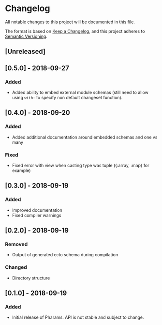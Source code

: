 # Changelog

All notable changes to this project will be documented in this file.

The format is based on [Keep a Changelog](https://keepachangelog.com/en/1.0.0/),
and this project adheres to [Semantic Versioning](https://semver.org/spec/v2.0.0.html).

## [Unreleased]

## [0.5.0] - 2018-09-27

### Added

- Added ability to embed external module schemas (still need to allow using `with:` to specify non default changeset function).

## [0.4.0] - 2018-09-20

### Added

- Added additional documentation around embedded schemas and one vs many

### Fixed

- Fixed error with view when casting type was tuple ({:array, :map} for example)

## [0.3.0] - 2018-09-19

### Added

- Improved documentation
- Fixed compiler warnings

## [0.2.0] - 2018-09-19

### Removed

- Output of generated ecto schema during compilation

### Changed

- Directory structure

## [0.1.0] - 2018-09-19

### Added

- Initial release of Pharams. API is not stable and subject to change.
